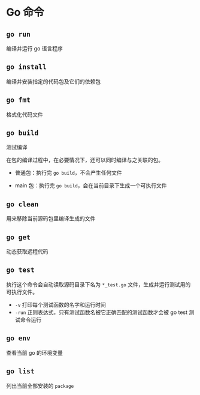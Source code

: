 # Go 命令

## `go run`

编译并运行 go 语言程序

## `go install`

编译并安装指定的代码包及它们的依赖包

## `go fmt`

格式化代码文件

## `go build`

测试编译

在包的编译过程中，在必要情况下，还可以同时编译与之关联的包。

- 普通包：执行完 `go build`，不会产生任何文件

- main 包：执行完 `go build`，会在当前目录下生成一个可执行文件

## `go clean`

用来移除当前源码包里编译生成的文件

## `go get`

动态获取远程代码

## `go test`

执行这个命令会自动读取源码目录下名为 `*_test.go` 文件，生成并运行测试用的可执行文件。

- `-v` 打印每个测试函数的名字和运行时间
- `-run` 正则表达式，只有测试函数名被它正确匹配的测试函数才会被 go test 测试命令运行

## `go env`

查看当前 go 的环境变量

## `go list`

列出当前全部安装的 `package`

